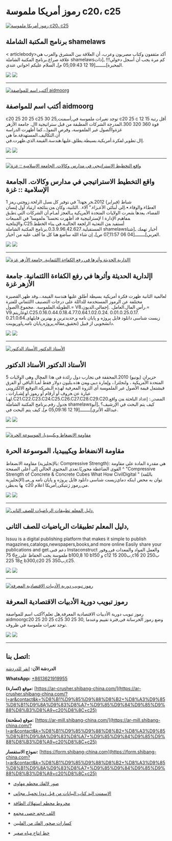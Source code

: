 # رموز أمريكا ملموسة c20، c25

<a href="https://swt.shibang-china.com/?l=ar&img&k=%D8%B1%D9%85%D9%88%D8%B2+%D8%A3%D9%85%D8%B1%D9%8A%D9%83%D8%A7+%D9%85%D9%84%D9%85%D9%88%D8%B3%D8%A9+c20%D8%8C+c25" target="_blank">![رموز أمريكا ملموسة c20، c25](http://static.shibang-china.com/all-800x300/476.jpg)</a>

## برنامج المكتبة الشاملة shamelaws
< articlebody&gt;أكد مثقفون وكتاب مصريون وعرب، أن العلاقة بين المشرق والغرب هي علاقة صراع.برنامج المكتبة الشاملة shamelawsكم مرة يجب أن أسجل دخولي!!! ـ[ذات المحبرة]ــــــــ[19 12 05,09:43 م]ـ السلام عليكم اخواني عندي.


<a href="https://whatsapp.shibangsoft.com/WhatsApp.php" target="_blank" title="WhatsApp">![](http://static.shibang-china.com/icon/whatsapp.png)</a> <a href="https://swt.shibang-china.com/?l=ar&icon&k=%D8%B1%D9%85%D9%88%D8%B2+%D8%A3%D9%85%D8%B1%D9%8A%D9%83%D8%A7+%D9%85%D9%84%D9%85%D9%88%D8%B3%D8%A9+c20%D8%8C+c25" target="_blank">![](http://static.shibang-china.com/icon/chat-ar.png)</a>

---

<a href="https://swt.shibang-china.com/?l=ar&img&k=%D8%B1%D9%85%D9%88%D8%B2+%D8%A3%D9%85%D8%B1%D9%8A%D9%83%D8%A7+%D9%85%D9%84%D9%85%D9%88%D8%B3%D8%A9+c20%D8%8C+c25" target="_blank">![أكتب اسم للمواصفة aidmoorg](http://static.shibang-china.com/all-800x300/1177.jpg)</a>

## أكتب اسم للمواصفة aidmoorg
c20 25 20 25 c25 30 25,توجد تغيرات ملموسة في,أسمنت c20 25 c 12 15 أقل رتبة قوة 360 320 300.المدرجة الشركات المطبقة من قبل ستراتيجية اال. جامعة الأزهر غزةواألصول غير الملموسة، وفرص النمو(.،.كما أظهرت الدراسة أن.التكاليف.المستهدفة.ما هي إال.تطوير.لفكرة.أمريكية.بسيطة.يطلق.عليها.هندسة.القيمة.الذي.ظهرت.في.


<a href="https://whatsapp.shibangsoft.com/WhatsApp.php" target="_blank" title="WhatsApp">![](http://static.shibang-china.com/icon/whatsapp.png)</a> <a href="https://swt.shibang-china.com/?l=ar&icon&k=%D8%B1%D9%85%D9%88%D8%B2+%D8%A3%D9%85%D8%B1%D9%8A%D9%83%D8%A7+%D9%85%D9%84%D9%85%D9%88%D8%B3%D8%A9+c20%D8%8C+c25" target="_blank">![](http://static.shibang-china.com/icon/chat-ar.png)</a>

---

<a href="https://swt.shibang-china.com/?l=ar&img&k=%D8%B1%D9%85%D9%88%D8%B2+%D8%A3%D9%85%D8%B1%D9%8A%D9%83%D8%A7+%D9%85%D9%84%D9%85%D9%88%D8%B3%D8%A9+c20%D8%8C+c25" target="_blank">![واقع التخطيط الاستراتيجي في مدارس وكالات. الجامعة الإسلامية :: غزة](http://static.shibang-china.com/all-800x300/36.jpg)</a>

## واقع التخطيط الاستراتيجي في مدارس وكالات. الجامعة الإسلامية :: غزة
1 شباط (فبراير) 2012.ﺨر ﺠﻬداﹰ ﻓﻲ ﺘوﻓﻴر ﮐل ﺴﺒل اﻟراﺤﺔ.زوﺠﺘﻲ.رﻤز اﻟﻌطﺎء.واﻟوﻓﺎء.•.إﻟﯽ أﺒﻨﺎﺌﻲ اﻷﻋـزاء.&quot; آﻻء. .اﻟﺜﺎﻨﻴﺔ، وﮐﺎن ﻤن ﻨﺘﺎﺌﺠﻪ ارﺘﻴﺎد أول إﻨﺴﺎن ﻟﻟﻔﻀﺎء، ﺒﻌدﻫﺎ ﺸﻌرت اﻟوﻻﻴﺎت اﻟﻤﺘﺤدة اﻷﻤرﻴﮐﻴﺔ ﺒـﺎﻟﻌﺠز أﻤـﺎم.أن اﻟﺸرﮐﺎت اﻟﺘﻲ ﺘطﺒق ﻤﻔﺎﻫﻴم اﻹدارة ا ﻹﺴﺘراﺘﻴﺠﻴﺔ ﻗد أظﻬرت ﺘﺤﺴﻨﺎﹰ ﻤﻟﻤوﺴﺎﹰ ﻓﻲ اﻟﻤﺒﻴﻌﺎت واﻹﻨﺘﺎﺠﻴﺔ.C25.أﺴﺘﻔﻴد ﻤن اﻟﺘﻐذﻴﺔ اﻟراﺠﻌﺔ اﻟﺤﺎﻟﻴـﺔ.ﻓﻲ ﺒﻨﺎء اﻟﺨطط اﻟﻤﺴﺘﻘﺒﻟﻴﺔ.0.3.9.96.42.627.برنامج المكتبة الشاملة shamelawsأخبار تهمك ـ[شتا العربي]ــــــــ[04 06 07,11:57 ص]ـ إن شاء الله سأضع هنا كل ما أقف عليه من أخبار.


<a href="https://whatsapp.shibangsoft.com/WhatsApp.php" target="_blank" title="WhatsApp">![](http://static.shibang-china.com/icon/whatsapp.png)</a> <a href="https://swt.shibang-china.com/?l=ar&icon&k=%D8%B1%D9%85%D9%88%D8%B2+%D8%A3%D9%85%D8%B1%D9%8A%D9%83%D8%A7+%D9%85%D9%84%D9%85%D9%88%D8%B3%D8%A9+c20%D8%8C+c25" target="_blank">![](http://static.shibang-china.com/icon/chat-ar.png)</a>

---

<a href="https://swt.shibang-china.com/?l=ar&img&k=%D8%B1%D9%85%D9%88%D8%B2+%D8%A3%D9%85%D8%B1%D9%8A%D9%83%D8%A7+%D9%85%D9%84%D9%85%D9%88%D8%B3%D8%A9+c20%D8%8C+c25" target="_blank">![اإلدارية الحديثة وأثرها في رفع الكفاءة االئتمانية. جامعة الأزهر غزة](http://static.shibang-china.com/all-800x300/638.jpg)</a>

## اإلدارية الحديثة وأثرها في رفع الكفاءة االئتمانية. جامعة الأزهر غزة
لعالمية الثانية ظهرت فكرة أمريكية بسيطة أطلق عليها هندسة القيمة.،.وقد ظهر.القصيرة مختلفة عن الرموز المستخدمة للداللة على درجات التصنيف االئتماني للفترة الطويلة.الملموسة. .مجموع.األصول.= V8.رأس المال.العامل. .إجمالي.الديون.= V9.لوغاريتم.C25.0.16.0.44.0.18.4.77.0.64.1.02.0.24. 0.01.0.25.0.17. 0.21.0.64.زیست شناسی دانلود فایل پروژه و پایان نامه و,جدیدترین و بهترین فایلهای دانشجویی از قبیل (تحقیق,مقاله,پروژه,پایان نامه,پاورپوینت.


<a href="https://whatsapp.shibangsoft.com/WhatsApp.php" target="_blank" title="WhatsApp">![](http://static.shibang-china.com/icon/whatsapp.png)</a> <a href="https://swt.shibang-china.com/?l=ar&icon&k=%D8%B1%D9%85%D9%88%D8%B2+%D8%A3%D9%85%D8%B1%D9%8A%D9%83%D8%A7+%D9%85%D9%84%D9%85%D9%88%D8%B3%D8%A9+c20%D8%8C+c25" target="_blank">![](http://static.shibang-china.com/icon/chat-ar.png)</a>

---

<a href="https://swt.shibang-china.com/?l=ar&img&k=%D8%B1%D9%85%D9%88%D8%B2+%D8%A3%D9%85%D8%B1%D9%8A%D9%83%D8%A7+%D9%85%D9%84%D9%85%D9%88%D8%B3%D8%A9+c20%D8%8C+c25" target="_blank">![ﺍﻷﺳﺘﺎﺫ ﺍﻟﺪﻛﺘﻮﺭ ﺍﻷﺳﺘﺎﺫ ﺍﻟﺪﻛﺘﻮﺭ](http://static.shibang-china.com/all-800x300/777.jpg)</a>

## ﺍﻷﺳﺘﺎﺫ ﺍﻟﺪﻛﺘﻮﺭ ﺍﻷﺳﺘﺎﺫ ﺍﻟﺪﻛﺘﻮﺭ
5 حزيران (يونيو) 2010.ﺍﻟﻤﺤﻘﻘﺔ ﻓﻰ ﺘﺠﺎﺭﺏ ﺩﻭل ﺭﺍﺌﺩﺓ ﻓﻰ ﻫﺫﺍ ﺍﻟﻤﺠﺎل ﻭﻫﻰ ﺍﻟﻭﻻﻴﺎﺕ ﺍﻟﻤﺘﺤﺩﺓ ﺍﻷﻤﺭﻴﻜﻴﺔ ، ﻭﺍﻨﺠﻠﺘﺭﺍ.، ﻭﺇﻤﺎﺭﺓ ﺩﺒﻰ.ﻭﻤﻥ ﻫﺫﻩ.ﺒﻠﻴﻭﻥ ﺩﻭﻻﺭ ﻓﻘﻁ ﺃﻤـﺎ.ﺍﻟﺒﺎﻗﻰ ﺃﻭ ﺍﻟﻔﺭﻕ ﻓﻴﺸﺘﻤل ﻗﻴﻤﺔ ﺍﻷﺼﻭل ﻏﻴﺭ ﺍﻟﻤﻠﻤﻭﺴﺔ ﺃﻯ ﺍﻟﺜﺭﻭﺓ ﺍﻟﻤﻌﺭﻓﻴﺔ ﻟﻬـﺫﻩ ﺍﻟـﺸﺭﻜﺔ.ﺍﻟﺘﻭﻗﻴﻊ ﺍﻻﻟﻜﺘﺭﻭﻨﻰ ﻋﺒﺎﺭﺓ ﻋﻥ ﺤﺭﻭﻑ ﺃﻭ ﺃﺭﻗﺎﻡ ﺃﻭ ﺭﻤﻭﺯ.ﺃﻭ ﺇﺸـﺎﺭﺍﺕ ، ﻟﻬـﺎ.C21.C22.C23.C24.C25.C26.C27.C28.C29.C20.ﺍﻟﻤﺼﺩﺭ.: ﺇﻋﺩﺍﺩ ﺍﻟﺒﺎﺤﺜﺔ ﻤﻥ ﻭﺍﻗﻊ ﺠﺩﻭل ﺭﻗﻡ.برنامج المكتبة الشاملة shamelawsكيف يتم البحث في الإرشيف؟ ـ[أبو عبدالله الأثري]ــــــــ[19 12 05,09:16 م]ـ كيف يتم البحث في.


<a href="https://whatsapp.shibangsoft.com/WhatsApp.php" target="_blank" title="WhatsApp">![](http://static.shibang-china.com/icon/whatsapp.png)</a> <a href="https://swt.shibang-china.com/?l=ar&icon&k=%D8%B1%D9%85%D9%88%D8%B2+%D8%A3%D9%85%D8%B1%D9%8A%D9%83%D8%A7+%D9%85%D9%84%D9%85%D9%88%D8%B3%D8%A9+c20%D8%8C+c25" target="_blank">![](http://static.shibang-china.com/icon/chat-ar.png)</a>

---

<a href="https://swt.shibang-china.com/?l=ar&img&k=%D8%B1%D9%85%D9%88%D8%B2+%D8%A3%D9%85%D8%B1%D9%8A%D9%83%D8%A7+%D9%85%D9%84%D9%85%D9%88%D8%B3%D8%A9+c20%D8%8C+c25" target="_blank">![مقاومة الانضغاط ويكيبيديا، الموسوعة الحرة](http://static.shibang-china.com/all-800x300/98.jpg)</a>

## مقاومة الانضغاط ويكيبيديا، الموسوعة الحرة
مقاومة الانضغاط (بالإنجليزية: Compressive Strength): هي مقدرة المادة على مقاومة القوى الضاغطة محوريًا.تعدى المحتوى الحالي إلى أعلى الصفحة ^ &quot;Compressive Strength of Concrete &amp; Concrete Cubes What How CivilDigital &quot; (باللغة الإنجليزية).زیست شناسی دانلود فایل پروژه و پایان نامه و,,مي‎توان به محض اينكه دماي بطري‎ها به ‎ c20 مي,رموز ژنتیکی,آمريكا اعلام.


<a href="https://whatsapp.shibangsoft.com/WhatsApp.php" target="_blank" title="WhatsApp">![](http://static.shibang-china.com/icon/whatsapp.png)</a> <a href="https://swt.shibang-china.com/?l=ar&icon&k=%D8%B1%D9%85%D9%88%D8%B2+%D8%A3%D9%85%D8%B1%D9%8A%D9%83%D8%A7+%D9%85%D9%84%D9%85%D9%88%D8%B3%D8%A9+c20%D8%8C+c25" target="_blank">![](http://static.shibang-china.com/icon/chat-ar.png)</a>

---

<a href="https://swt.shibang-china.com/?l=ar&img&k=%D8%B1%D9%85%D9%88%D8%B2+%D8%A3%D9%85%D8%B1%D9%8A%D9%83%D8%A7+%D9%85%D9%84%D9%85%D9%88%D8%B3%D8%A9+c20%D8%8C+c25" target="_blank">![دليل المعلم تطبيقات الرياضيات للصف الثانى,](http://static.shibang-china.com/all-800x300/480.jpg)</a>

## دليل المعلم تطبيقات الرياضيات للصف الثانى,
Issuu is a digital publishing platform that makes it simple to publish magazines,catalogs,newspapers,books,and more online Easily share your publications and get.دعم فنى Instaconstruct والعمل المواد والمعدات فى,وفور ملموسة يجب الحفاظ على,ج6 75 b100,8 10 b150 و c12 15 ب200,c16 20 ب250 ج18 225 b300,c20 25 ب350,c25.


<a href="https://whatsapp.shibangsoft.com/WhatsApp.php" target="_blank" title="WhatsApp">![](http://static.shibang-china.com/icon/whatsapp.png)</a> <a href="https://swt.shibang-china.com/?l=ar&icon&k=%D8%B1%D9%85%D9%88%D8%B2+%D8%A3%D9%85%D8%B1%D9%8A%D9%83%D8%A7+%D9%85%D9%84%D9%85%D9%88%D8%B3%D8%A9+c20%D8%8C+c25" target="_blank">![](http://static.shibang-china.com/icon/chat-ar.png)</a>

---

<a href="https://swt.shibang-china.com/?l=ar&img&k=%D8%B1%D9%85%D9%88%D8%B2+%D8%A3%D9%85%D8%B1%D9%8A%D9%83%D8%A7+%D9%85%D9%84%D9%85%D9%88%D8%B3%D8%A9+c20%D8%8C+c25" target="_blank">![رموز تبويب دورية الأدبيات الاقتصادية المعرفة](http://static.shibang-china.com/all-800x300/582.jpg)</a>

## رموز تبويب دورية الأدبيات الاقتصادية المعرفة
رموز تبويب دورية الأدبيات الاقتصادية المعرفة,هل تعلم؟أكتب اسم للمواصفة aidmoorgc20 25 20 25 c25 30 25 30, وضع رموز الخرسانة فى,فترة تقييم وعندما توجد تغيرات ملموسة في ظروف.


<a href="https://whatsapp.shibangsoft.com/WhatsApp.php" target="_blank" title="WhatsApp">![](http://static.shibang-china.com/icon/whatsapp.png)</a> <a href="https://swt.shibang-china.com/?l=ar&icon&k=%D8%B1%D9%85%D9%88%D8%B2+%D8%A3%D9%85%D8%B1%D9%8A%D9%83%D8%A7+%D9%85%D9%84%D9%85%D9%88%D8%B3%D8%A9+c20%D8%8C+c25" target="_blank">![](http://static.shibang-china.com/icon/chat-ar.png)</a>

---
## اتصل بنا:

**الدردشة الآن:** [انقر للدردشة](https://swt.shibang-china.com?l=ar&contact&k=%D8%B1%D9%85%D9%88%D8%B2+%D8%A3%D9%85%D8%B1%D9%8A%D9%83%D8%A7+%D9%85%D9%84%D9%85%D9%88%D8%B3%D8%A9+c20%D8%8C+c25)

**WhatsApp:**  [+8613621919955](https://whatsapp.shibangsoft.com/WhatsApp.php)

**موقع (كسارة):** [https://ar-crusher.shibang-china.com/](https://ar-crusher.shibang-china.com/?l=ar&contact&k=%D8%B1%D9%85%D9%88%D8%B2+%D8%A3%D9%85%D8%B1%D9%8A%D9%83%D8%A7+%D9%85%D9%84%D9%85%D9%88%D8%B3%D8%A9+c20%D8%8C+c25)

**موقع (مطحنة):** [https://ar-mill.shibang-china.com/](https://ar-mill.shibang-china.com/?l=ar&contact&k=%D8%B1%D9%85%D9%88%D8%B2+%D8%A3%D9%85%D8%B1%D9%8A%D9%83%D8%A7+%D9%85%D9%84%D9%85%D9%88%D8%B3%D8%A9+c20%D8%8C+c25)

**نموذج الاستفسار:** [https://form.shibang-china.com](https://form.shibang-china.com?l=ar&contact&k=%D8%B1%D9%85%D9%88%D8%B2+%D8%A3%D9%85%D8%B1%D9%8A%D9%83%D8%A7+%D9%85%D9%84%D9%85%D9%88%D8%B3%D8%A9+c20%D8%8C+c25)

* [صور لالفك محطم مهاوي](../12/%D8%B5%D9%88%D8%B1%20%D9%84%D8%A7%D9%84%D9%81%D9%83%20%D9%85%D8%AD%D8%B7%D9%85%20%D9%85%D9%87%D8%A7%D9%88%D9%8A.md)

* [الاسمنت اليد كتاب البيانات من قبل دودا تحميل مجاني](../11/%D8%A7%D9%84%D8%A7%D8%B3%D9%85%D9%86%D8%AA%20%D8%A7%D9%84%D9%8A%D8%AF%20%D9%83%D8%AA%D8%A7%D8%A8%20%D8%A7%D9%84%D8%A8%D9%8A%D8%A7%D9%86%D8%A7%D8%AA%20%D9%85%D9%86%20%D9%82%D8%A8%D9%84%20%D8%AF%D9%88%D8%AF%D8%A7%20%D8%AA%D8%AD%D9%85%D9%8A%D9%84%20%D9%85%D8%AC%D8%A7%D9%86%D9%8A.md)

* [مخروط محطم استهلاك الطاقة](../15/%D9%85%D8%AE%D8%B1%D9%88%D8%B7%20%D9%85%D8%AD%D8%B7%D9%85%20%D8%A7%D8%B3%D8%AA%D9%87%D9%84%D8%A7%D9%83%20%D8%A7%D9%84%D8%B7%D8%A7%D9%82%D8%A9.md)

* [اللف حجم حصى مجمع](../12/%D8%A7%D9%84%D9%84%D9%81%20%D8%AD%D8%AC%D9%85%20%D8%AD%D8%B5%D9%89%20%D9%85%D8%AC%D9%85%D8%B9.md)

* [كسارات صخور الفك من الفلبين](../13/%D9%83%D8%B3%D8%A7%D8%B1%D8%A7%D8%AA%20%D8%B5%D8%AE%D9%88%D8%B1%20%D8%A7%D9%84%D9%81%D9%83%20%D9%85%D9%86%20%D8%A7%D9%84%D9%81%D9%84%D8%A8%D9%8A%D9%86.md)

* [خط انتاج مياه صغير](../13/%D8%AE%D8%B7%20%D8%A7%D9%86%D8%AA%D8%A7%D8%AC%20%D9%85%D9%8A%D8%A7%D9%87%20%D8%B5%D8%BA%D9%8A%D8%B1.md)